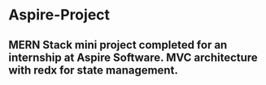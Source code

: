 # Aspire-Project

## MERN Stack mini project completed for an internship at Aspire Software. MVC architecture with redx for state management.
